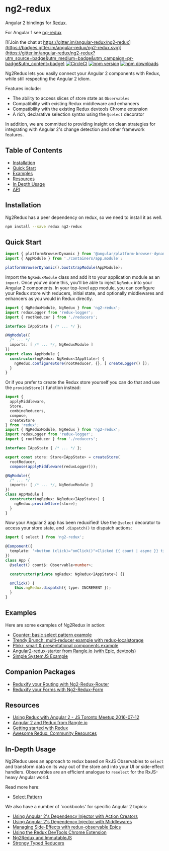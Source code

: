 # ng2-redux

Angular 2 bindings for [Redux](https://github.com/reactjs/redux).

For Angular 1 see [ng-redux](https://github.com/wbuchwalter/ng-redux)

[![Join the chat at https://gitter.im/angular-redux/ng2-redux](https://badges.gitter.im/angular-redux/ng2-redux.svg)](https://gitter.im/angular-redux/ng2-redux?utm_source=badge&utm_medium=badge&utm_campaign=pr-badge&utm_content=badge)
[![CircleCI](https://img.shields.io/circleci/project/angular-redux/ng2-redux/master.svg?maxAge=2592000)](https://circleci.com/gh/angular-redux/ng2-redux/tree/master)
[![npm version](https://img.shields.io/npm/v/ng2-redux.svg)](https://www.npmjs.com/package/ng2-redux)
[![npm downloads](https://img.shields.io/npm/dt/ng2-redux.svg)](https://www.npmjs.com/package/ng2-redux)

Ng2Redux lets you easily connect your Angular 2 components with Redux, while still respecting the Angular 2 idiom.

Features include:
* The ability to access slices of store state as `Observables`
* Compatibility with existing Redux middleware and enhancers
* Compatibility with the existing Redux devtools Chrome extension
* A rich, declarative selection syntax using the `@select` decorator

In addition, we are committed to providing insight on clean strategies for integrating with Angular 2's change detection and other framework features.

## Table of Contents

- [Installation](#installation)
- [Quick Start](#quick-start)
- [Examples](#examples)
- [Resources](#resources)
- [In Depth Usage](#in-depth-usage)
- [API](docs/api.md)

## Installation

Ng2Redux has a peer dependency on redux, so we need to install it as well.

```sh
npm install --save redux ng2-redux
```

## Quick Start

```typescript
import { platformBrowserDynamic } from '@angular/platform-browser-dynamic';
import { AppModule } from './containers/app.module';

platformBrowserDynamic().bootstrapModule(AppModule);
```
Import the `NgReduxModule` class and add it to your application module as an
`import`. Once you've done this, you'll be able to inject `NgRedux` into your
Angular 2 components. In your top-level app module, you
can configure your Redux store with reducers, initial state,
and optionally middlewares and enhancers as you would in Redux directly.

```typescript
import { NgReduxModule, NgRedux } from 'ng2-redux';
import reduxLogger from 'redux-logger';
import { rootReducer } from './reducers';

interface IAppState { /* ... */ };

@NgModule({
  /* ... */
  imports: [ /* ... */, NgReduxModule ]
})
export class AppModule {
  constructor(ngRedux: NgRedux<IAppState>) {
    ngRedux.configureStore(rootReducer, {}, [ createLogger() ]);
  }
}
```

Or if you prefer to create the Redux store yourself you can do that and use the
`provideStore()` function instead:

```typescript
import {
  applyMiddleware,
  Store,
  combineReducers,
  compose,
  createStore
} from 'redux';
import { NgReduxModule, NgRedux } from 'ng2-redux';
import reduxLogger from 'redux-logger';
import { rootReducer } from './reducers';

interface IAppState { /* ... */ };

export const store: Store<IAppState> = createStore(
  rootReducer,
  compose(applyMiddleware(reduxLogger)));

@NgModule({
  /* ... */
  imports: [ /* ... */, NgReduxModule ]
})
class AppModule {
  constructor(ngRedux: NgRedux<IAppState>) {
    ngRedux.provideStore(store);
  }
}
```

Now your Angular 2 app has been reduxified! Use the `@select` decorator to
access your store state, and `.dispatch()` to dispatch actions:

```typescript
import { select } from 'ng2-redux';

@Component({
  template: '<button (click)="onClick()">Clicked {{ count | async }} times</button>'
})
class App {
  @select() count$: Observable<number>;

  constructor(private ngRedux: NgRedux<IAppState>) {}

  onClick() {
    this.ngRedux.dispatch({ type: INCREMENT });
  }
}
```

## Examples

Here are some examples of Ng2Redux in action:

* [Counter: basic select pattern example](examples/counter)
* [Trendy Brunch: multi-reducer example with redux-localstorage](https://github.com/e-schultz/ng2-camp-example)
* [Plnkr: smart & presentational components example](https://plnkr.co/edit/XCGzzxoinM8cRAKp2huU?p=preview)
* [Angular2-redux-starter from Rangle.io (with Epic, devtools)](https://github.com/rangle/angular2-redux-starter)
* [Simple SystemJS Example](https://github.com/SethDavenport/ng2-redux-systemjs-example/blob/master/README.md)

## Companion Packages

* [Reduxify your Routing with Ng2-Redux-Router](https://github.com/dagstuan/ng2-redux-router)
* [Reduxify your Forms with Ng2-Redux-Form](https://github.com/clbond/ng2-redux-form)

## Resources

* [Using Redux with Angular 2 - JS Toronto Meetup 2016-07-12](https://www.youtube.com/watch?v=s4xr2avwv3s)
* [Angular 2 and Redux from Rangle.io](http://ngcourse.rangle.io/handout/redux/)
* [Getting started with Redux](https://egghead.io/courses/getting-started-with-redux)
* [Awesome Redux: Community Resources](https://github.com/xgrommx/awesome-redux)

## In-Depth Usage

Ng2Redux uses an approach to redux based on RxJS Observables to `select` and transform
data on its way out of the store and into your UI or side-effect handlers. Observables
are an efficient analogue to `reselect` for the RxJS-heavy Angular world. 

Read more here: 
* [Select Pattern](docs/select-pattern.md)

We also have a number of 'cookbooks' for specific Angular 2 topics:

* [Using Angular 2's Dependency Injector with Action Creators](docs/action-creator-service.md)
* [Using Angular 2's Dependency Injector with Middlewares](docs/di-middleware.md)
* [Managing Side-Effects with redux-observable Epics](docs/epics.md)
* [Using the Redux DevTools Chrome Extension](docs/redux-dev-tools.md)
* [Ng2Redux and ImmutableJS](docs/immutable-js.md)
* [Strongy Typed Reducers](docs/strongly-typed-reducers.md)
